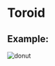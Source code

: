# Toroid

## Example:
![donut](https://github.com/user-attachments/assets/d7e3567a-c9f3-4984-ae17-6f9cb5c2f252)
